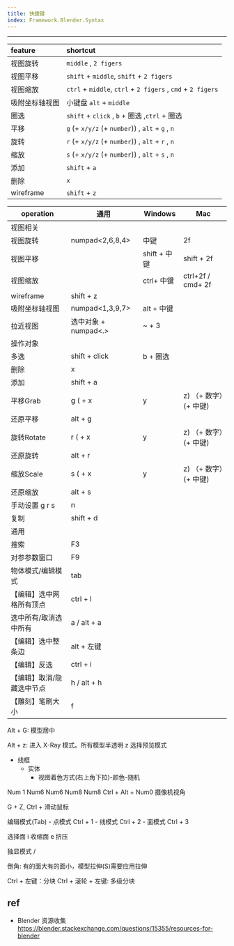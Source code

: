 ```yaml
---
title: 快捷键
index: Framework.Blender.Syntax
--- 
```




---

|feature|shortcut|
|:---|:---|
| 视图旋转 | `middle` , `2 figers` |
| 视图平移 | `shift` + `middle`, `shift` + `2 figers` |
| 视图缩放 | `ctrl` + `middle`, `ctrl` + `2 figers` , `cmd` + `2 figers` |
| 吸附坐标轴视图 | 小键盘 `alt` + `middle`|
|圈选| `shift` + `click` , `b` + 圈选 ,`ctrl` + 圈选 |
|平移| `g` (+ `x/y/z` (+ `number`)) , `alt` + `g` , `n` |
|旋转| `r` (+ `x/y/z` (+ `number`)) , `alt` + `r` , `n` |
|缩放| `s` (+ `x/y/z` (+ `number`)) , `alt` + `s` , `n` |
|添加| `shift` + `a` |
|删除|`x`|
|wireframe| `shift` + `z` |

| operation | 通用 | Windows | Mac |
| --- | --- | --- | --- |
| 视图相关 |  |  |  |
| 视图旋转 |  numpad<2,6,8,4> | 中键 | 2f |
| 视图平移 |  | shift + 中键 | shift + 2f |
| 视图缩放 |  | ctrl+ 中键 | ctrl+2f / cmd+ 2f |
| wireframe | shift + z |  |  |
| 吸附坐标轴视图 | numpad<1,3,9,7> | alt + 中键 |  |
| 拉近视图 | 选中对象 + numpad<.> | ~ + 3 |  |  |
| 操作对象 |  |  |  |
| 多选 | shift + click | b + 圈选 |  |
| 删除 | x |  |  |
| 添加 | shift + a |  |  |
| 平移Grab | g ( + x|y|z) （+ 数字）(+ 中键) |  |  |
| 还原平移 | alt + g |  |  |
| 旋转Rotate | r ( + x|y|z) （+ 数字）(+ 中键) |  |  |
| 还原旋转 | alt + r |  |  |
| 缩放Scale | s ( + x|y|z) （+ 数字）(+ 中键) |  |  |
| 还原缩放 | alt + s |  |  |
| 手动设置 g r s | n |  |  |
| 复制 | shift + d |  |  |
| 通用 |  |  |  |
| 搜索 | F3 |  |  |
| 对参参数窗口 | F9 |  |  |
| 物体模式/编辑模式 | tab |  |  |
| 【编辑】选中网格所有顶点 | ctrl + l |  |  |
| 选中所有/取消选中所有 | a  / alt + a |  |  |
| 【编辑】选中整条边 | alt + 左键 |  |  |
| 【编辑】反选 | ctrl + i |  |  |
| 【编辑】取消/隐藏选中节点 | h  / alt + h |  |  |
| 【雕刻】笔刷大小 | f |  |  |


Alt + G: 模型居中

Alt + z: 进入 X-Ray 模式。所有模型半透明
z 选择预览模式
  - 线框
	- 实体
		- 视图着色方式(右上角下拉)-颜色-随机

Num 1 Num6 Num6 Num8 Num8
Ctrl + Alt + Num0 摄像机视角

G + Z, Ctrl + 滑动鼠标

编辑模式(Tab)
	- 点模式 Ctrl + 1
	- 线模式 Ctrl + 2
	- 面模式 Ctrl + 3

选择面
	i 收缩面
	e 挤压

独显模式 / 

倒角: 有的面大有的面小，模型拉伸(S)需要应用拉伸

Ctrl + 左键：分块
Ctrl + 滚轮 + 左键: 多级分块


## ref

- Blender 资源收集 <https://blender.stackexchange.com/questions/15355/resources-for-blender>